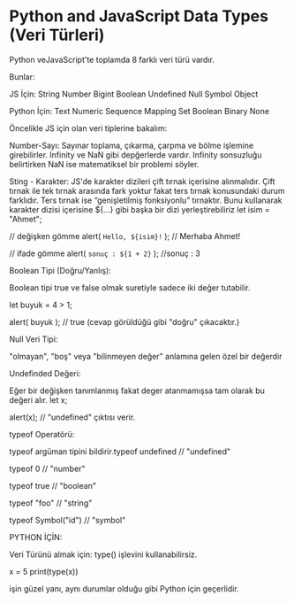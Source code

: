 # Python and JavaScript Data Types (Veri Türleri)

Python veJavaScript'te toplamda 8 farklı veri türü vardır.

Bunlar: 

JS İçin:
String
Number
Bigint
Boolean
Undefined
Null
Symbol
Object


Python İçin:
Text
Numeric
Sequence
Mapping
Set
Boolean
Binary
None

Öncelikle JS için olan veri tiplerine bakalım:

Number-Sayı: Sayınar toplama, çıkarma, çarpma ve bölme işlemine girebilirler. Infinity ve NaN gibi depğerlerde vardır. Infinity sonsuzluğu belirtirken NaN ise matematiksel bir problemi söyler.

Sting - Karakter: JS'de karakter dizileri çift tırnak içerisine alınmalıdır. Çift tırnak ile tek tırnak arasında fark yoktur fakat ters tırnak konusundaki durum farklıdır.
Ters tırnak ise “genişletilmiş fonksiyonlu” tırnaktır. Bunu kullanarak karakter dizisi içerisine ${...} gibi başka bir dizi yerleştirebiliriz
let isim = "Ahmet";

// değişken gömme
alert( `Hello, ${isim}!` ); // Merhaba Ahmet!

// ifade gömme
alert( `sonuç : ${1 + 2}` ); //sonuç :  3


Boolean Tipi (Doğru/Yanlış):

Boolean tipi true ve false olmak suretiyle sadece iki değer tutabilir.

let buyuk = 4 > 1;

alert( buyuk ); // true (cevap görüldüğü gibi "doğru" çıkacaktır.)

Null Veri Tipi:

"olmayan", "boş" veya "bilinmeyen değer" anlamına gelen özel bir değerdir

Undefinded Değeri:

Eğer bir değişken tanımlanmış fakat deger atanmamışsa tam olarak bu değeri alır.
let x;

alert(x); // "undefined" çıktısı verir.


typeof Operatörü:

typeof argüman tipini bildirir.typeof undefined // "undefined"

typeof 0 // "number"

typeof true // "boolean"

typeof "foo" // "string"

typeof Symbol("id") // "symbol"


PYTHON İÇİN:

Veri Türünü almak için: type() işlevini kullanabilirsiz.

x = 5
print(type(x))

işin güzel yanı, aynı durumlar olduğu gibi Python için geçerlidir.































